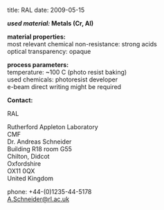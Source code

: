 title: RAL
date: 2009-05-15 

__*used material:*	Metals (Cr, Al)__
	
__material properties:__  	
most relevant chemical non-resistance:	strong acids  
optical transparency:	opaque
	
__process parameters:__  	
temperature:	~100 C (photo resist baking)  
used chemicals:	photoresist developer  
e-beam direct writing might be required
<!--break-->
__Contact:__

RAL

Rutherford Appleton Laboratory  
CMF  
Dr. Andreas Schneider  
Building R18 room G55   
Chilton, Didcot  
Oxfordshire   
OX11 0QX   
United Kingdom  

phone: +44-(0)1235-44-5178  
A.Schneider@rl.ac.uk